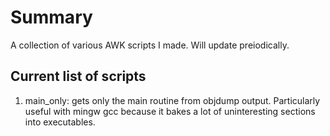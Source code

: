 # Summary
A collection of various AWK scripts I made.
Will update preiodically.
## Current list of scripts
1. main_only: gets only the main routine from objdump
   output. Particularly useful with mingw gcc because
   it bakes a lot of uninteresting sections into executables.